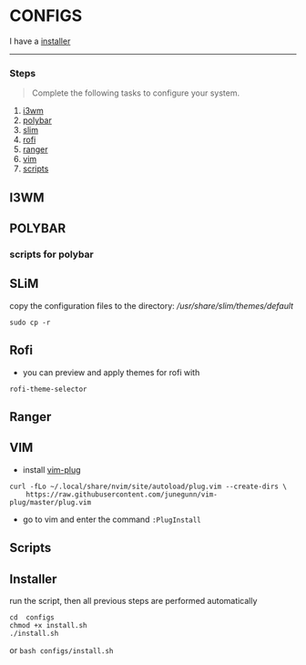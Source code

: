 # CONFIGS
I have a [installer](https://github.com/DONSIMON92/configs#installer)

---
### Steps

> Complete the following tasks to configure your system.

1. [i3wm](https://github.com/DONSIMON92/configs#i3wm "will transfer to the desired head")
2. [polybar](https://github.com/DONSIMON92/configs#polybar "will transfer to the desired head")
3. [slim](https://github.com/DONSIMON92/configs#slim "will transfer to the desired head")
4. [rofi](https://github.com/DONSIMON92/configs#rofi "will transfer to the desired head") 
5. [ranger](https://github.com/DONSIMON92/configs#ranger "will transfer to the desired head")
6. [vim](https:github.com/DONSIMON92/configs#vim "will transfer to the desired head")
7. [scripts](https://github.com/DONSIMON92/configs#scripts "will transfer to the desired head")

## I3WM

## POLYBAR

### scripts for polybar

## SLiM

copy the configuration files to the directory: */usr/share/slim/themes/default*
```
sudo cp -r 
```

## Rofi

+ you can preview and apply themes for rofi with
```
rofi-theme-selector
```

## Ranger

## VIM

+ install [vim-plug](https://github.com/junegunn/vim-plug "github link")
```
curl -fLo ~/.local/share/nvim/site/autoload/plug.vim --create-dirs \
    https://raw.githubusercontent.com/junegunn/vim-plug/master/plug.vim
```
+ go to vim and enter the command `:PlugInstall`

## Scripts

## Installer

run the script, then all previous steps are performed automatically
```
cd  configs
chmod +x install.sh
./install.sh
```
or `bash configs/install.sh`
